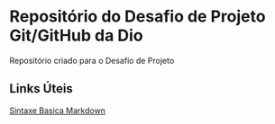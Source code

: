 # Repositório do Desafio de Projeto Git/GitHub da Dio
Repositório criado para o Desafio de Projeto

## Links Úteis
[Sintaxe Basica Markdown](https://www.markdownguide.org/basic-syntax/)
